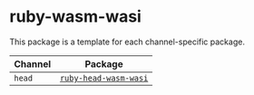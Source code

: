 # ruby-wasm-wasi

This package is a template for each channel-specific package.

| Channel | Package |
| ------- | ------- |
| `head`  | [`ruby-head-wasm-wasi`](./../ruby-head-wasm-wasi) |

